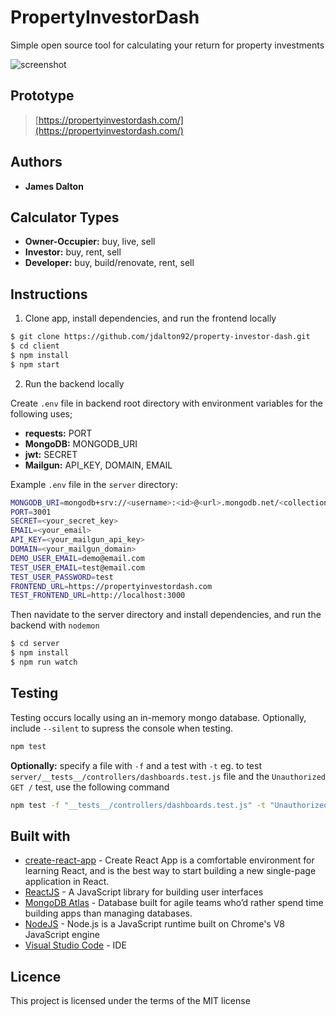 # **PropertyInvestorDash**

Simple open source tool for calculating your return for property investments

![screenshot](https://i.imgur.com/nJQBojs.png)

## Prototype

> [https://propertyinvestordash.com/](https://propertyinvestordash.com/)

## Authors

- **James Dalton**

## Calculator Types

- **Owner-Occupier:** buy, live, sell
- **Investor:** buy, rent, sell
- **Developer:** buy, build/renovate, rent, sell

## Instructions

1. Clone app, install dependencies, and run the frontend locally

```sh
$ git clone https://github.com/jdalton92/property-investor-dash.git
$ cd client
$ npm install
$ npm start
```

2. Run the backend locally

Create `.env` file in backend root directory with environment variables for the following uses;

- **requests:** PORT
- **MongoDB:** MONGODB_URI
- **jwt:** SECRET
- **Mailgun:** API_KEY, DOMAIN, EMAIL

Example `.env` file in the `server` directory:

```sh
MONGODB_URI=mongodb+srv://<username>:<id>@<url>.mongodb.net/<collection-name>
PORT=3001
SECRET=<your_secret_key>
EMAIL=<your_email>
API_KEY=<your_mailgun_api_key>
DOMAIN=<your_mailgun_domain>
DEMO_USER_EMAIL=demo@email.com
TEST_USER_EMAIL=test@email.com
TEST_USER_PASSWORD=test
FRONTEND_URL=https://propertyinvestordash.com
TEST_FRONTEND_URL=http://localhost:3000
```

Then navidate to the server directory and install dependencies, and run the backend with `nodemon`

```sh
$ cd server
$ npm install
$ npm run watch
```

## Testing

Testing occurs locally using an in-memory mongo database. Optionally, include `--silent` to supress the console when testing.

```sh
npm test
```

**Optionally:** specify a file with `-f` and a test with `-t` eg. to test `server/__tests__/controllers/dashboards.test.js` file and the `Unauthorized GET /` test, use the following command

```sh
npm test -f "__tests__/controllers/dashboards.test.js" -t "Unauthorized GET /"
```

## Built with

- [create-react-app](https://github.com/facebook/create-react-app) - Create React App is a comfortable environment for learning React, and is the best way to start building a new single-page application in React.
- [ReactJS](https://reactjs.org/) - A JavaScript library for building user interfaces
- [MongoDB Atlas](https://www.mongodb.com/cloud/atlas) - Database built for agile teams who’d rather spend time building apps than managing databases.
- [NodeJS](https://nodejs.org/en/) - Node.js is a JavaScript runtime built on Chrome's V8 JavaScript engine
- [Visual Studio Code](https://code.visualstudio.com/) - IDE

## Licence

This project is licensed under the terms of the MIT license
